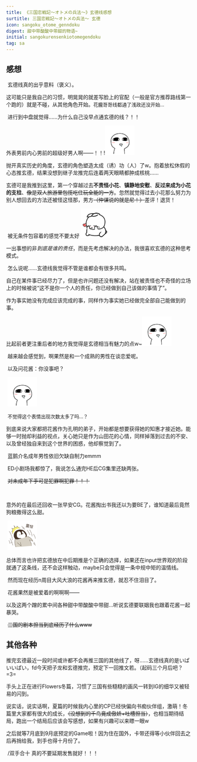 ```yaml
---
title: 《三国恋戦記～オトメの兵法～》玄德线感想
surtitle: 三国恋戦記～オトメの兵法～ 玄德
icon: sangoku_otome_genndoku
digest: 甜中带酸酸中带甜的物语~
initial: sangokurensenkiotomegendoku
tag: sa
---
```


## 感想

​	玄德线真的出乎意料（褒义）。

​	这可能只是我自己的习惯，明晃晃的就差写脸上的官配（一般是官方推荐路线第一个跑的）就是不碰，从其他角色开始。<font size="2">花朧哥哥线都通了浅政还没开始…</font>

​	进行到中盘就觉得……为什么自己没早点通玄德的线？！！

​	外表男前内心男前的超级好男人啊——！！!<img src="/assets/img/bq/qita/03.gif" width="80px">

​	抛开真实历史的角度，玄德的角色塑造太成（诱）功（人）了w。抱着放松休假的心态推玄德，结果没想到继子龙推完后连着两天眼睛都肿成核桃……

​	玄德可是我推到这里，第一个穿越过去**不责怪小花**、**镇静地安慰**、**反过来成为小花的支柱**、~~像是双人旅游里包揽吃住玩全能的一方~~。忽然就觉得过去小花那么努力为别人想回去的方法还被怪这怪那，男方~~（仲谋说的就是尼！）~~差评！退货！

​	被无条件包容着的感觉不要太好 <img src="/assets/img/bq/qita/06.gif" width="80px">

​	一出事想的非*到底是谁的责任*，而是先考虑解决的办法，我很喜欢玄德的这种思考模式。

​	怎么说呢……玄德线我觉得不管是谁都会有很多共鸣。

​	自己在某件事已经尽力了，但是也许问题还没有解决，站在被责怪也不奇怪的立场上的时候被说“这不是你一个人的责任，你已经做到自己该做的事情了”。

​	作为事实她没有完成应该完成的事，同样作为事实她已经做完全部自己能做到的事。

​	比起前者更注重后者的地方我觉得是玄德相当有魅力的点w~<img src="/assets/img/bq/qita/03.gif" width="80px">

​	越来越会感觉到，啊果然是和一个成熟的男性在谈恋爱呢。

​	以及问花酱：你没事吧？

​	 <img src="/assets/img/bq/qita/03.gif" width="80px">

​	<font size="2">不觉得这个表情出现次数太多了吗…？</font>

​	到底来说大家都把花酱作为孔明的弟子，开始都是想要获得她的知惠才接近她。能够一时抛却利益的视点，关心她只是作为山田花的心情，同样掉落到过去的不安、以及曾经独自来到这个世界的困惑，他却察觉到了。

​	蓝鹅介名成年男性依旧欠缺自制力emmm

​	ED小剧场我都惊了，我说怎么通完HE后CG集里还缺两张。

​	 ~~对未成年下手可是犯罪啊犯罪！！！~~

​	

​	意外的在最后还回收一张早安CG。花酱掏出书我还以为要BE了，谁知道最后竟然狗粮撒得这么甜。

​	 <img src="/assets/img/bq/qita/22.jpg" width="80px">

​	总体而言也许把玄德放在中后期推是个正确的选择，如果还在input世界观的阶段就通了这条线，还不会这样触动，maybe只会觉得是一条中规中矩的温情线。

​	然而现在经历n周目大风大浪的花酱再来推玄德，就忍不住泪目了。

​	花酱果然是被爱着的啊啊啊——

​	以及这两个蹭的累中间各种甜中带酸酸中带甜…听说玄德要联姻我也跟着花酱一起暴哭。

​	 ~~三国的剧本担当到底经历了什么www~~

## 其他各种

​	推完玄德最近一段时间或许都不会再推三国的其他线了，呀……玄德线真的是いぱいいぱい，fd今天把子龙和玄德推完，预定下一回推文若。（起码三个月后吧？=3=

​	手头上正在进行Flowers冬篇，习惯了三国有些糙糙的画风一转到IG的细华又被轻易的闪到。

​	说实话，说实话啊，夏篇的时候我内心里的CP已经快偏向书痴伙伴组，激萌！冬篇里大家都有很大的成长，~~（没想到的千鸟竟成傲娇+吐槽担当）~~，也相当期待结局，跑出一个结局后应该会写感想，如果有兴趣可以来瞟一眼w

​	之后就等7月底到9月底预定的Game啦！因为住在国外，卡带还得等小伙伴回去之后再捎给我，到手也得十月份了。

​	/双手合十 真的不要延期发售就好！！！

​	

​	